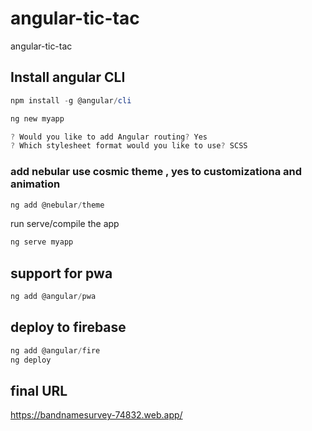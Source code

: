 # angular-tic-tac

angular-tic-tac

## Install angular CLI

``` powershell
npm install -g @angular/cli
```

```powershell
ng new myapp

? Would you like to add Angular routing? Yes
? Which stylesheet format would you like to use? SCSS
```


### add nebular use cosmic theme , yes to customizationa and animation
```powershell
ng add @nebular/theme
```

run serve/compile the app
```powershell
ng serve myapp
```

## support for pwa

```powershell
ng add @angular/pwa
```

## deploy to firebase

```powershell
ng add @angular/fire
ng deploy
```

## final URL

https://bandnamesurvey-74832.web.app/

